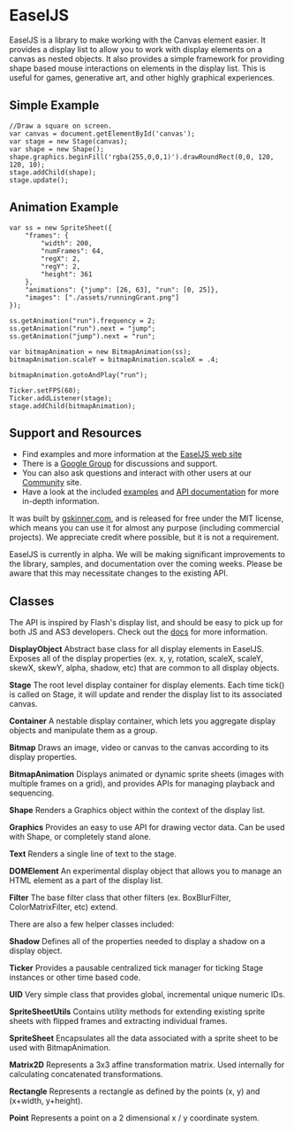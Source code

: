 # EaselJS

EaselJS is a library to make working with the Canvas element easier. It provides a display list to allow you to work with display elements on a canvas as nested objects. It also provides a simple framework for providing shape based mouse interactions on elements in the display list. This is useful for games, generative art, and other highly graphical experiences.

## Simple Example

	//Draw a square on screen.
	var canvas = document.getElementById('canvas');
	var stage = new Stage(canvas);
	var shape = new Shape();
	shape.graphics.beginFill('rgba(255,0,0,1)').drawRoundRect(0,0, 120, 120, 10);
	stage.addChild(shape);
	stage.update();

## Animation Example
	var ss = new SpriteSheet({
		"frames": {
			"width": 200,
			"numFrames": 64,
			"regX": 2,
			"regY": 2,
			"height": 361
		},
		"animations": {"jump": [26, 63], "run": [0, 25]},
		"images": ["./assets/runningGrant.png"]
	});
	
	ss.getAnimation("run").frequency = 2;
	ss.getAnimation("run").next = "jump";
	ss.getAnimation("jump").next = "run";
	
	var bitmapAnimation = new BitmapAnimation(ss);
	bitmapAnimation.scaleY = bitmapAnimation.scaleX = .4;
	
	bitmapAnimation.gotoAndPlay("run");
	
	Ticker.setFPS(60);
	Ticker.addListener(stage);
	stage.addChild(bitmapAnimation);

## Support and Resources
* Find examples and more information at the [EaselJS web site](http://easeljs.com/)
* There is a [Google Group](http://groups.google.com/group/easeljs) for discussions and support.
* You can also ask questions and interact with other users at our [Community](http://community.createjs.com) site.
* Have a look at the included [examples](https://github.com/CreateJS/EaselJS/tree/master/examples) and [API documentation](http://createjs.com/Docs/EaselJS/) for more in-depth information.

It was built by [gskinner.com](http://www.gskinner.com), and is released for free under the MIT license, which means you can use it for almost any purpose (including commercial projects). We appreciate credit where possible, but it is not a requirement.

EaselJS is currently in alpha. We will be making significant improvements to the library, samples, and documentation over the coming weeks. Please be aware that this may necessitate changes to the existing API.

## Classes

The API is inspired by Flash's display list, and should be easy to pick up for both JS and AS3 developers. Check out the [docs](http://createjs.com/Docs/EaselJS/) for more information.

**DisplayObject**
Abstract base class for all display elements in EaselJS. Exposes all of the display properties (ex. x, y, rotation, scaleX, scaleY, skewX, skewY, alpha, shadow, etc) that are common to all display objects.

**Stage**
The root level display container for display elements. Each time tick() is called on Stage, it will update and render the display list to its associated canvas.

**Container**
A nestable display container, which lets you aggregate display objects and manipulate them as a group.

**Bitmap**
Draws an image, video or canvas to the canvas according to its display properties.

**BitmapAnimation**
Displays animated or dynamic sprite sheets (images with multiple frames on a grid), and provides APIs for managing playback and sequencing.

**Shape**
Renders a Graphics object within the context of the display list.

**Graphics**
Provides an easy to use API for drawing vector data. Can be used with Shape, or completely stand alone.

**Text**
Renders a single line of text to the stage.

**DOMElement**
An experimental display object that allows you to manage an HTML element as a part of the display list.

**Filter**
The base filter class that other filters (ex. BoxBlurFilter, ColorMatrixFilter, etc) extend.


There are also a few helper classes included:

**Shadow**
Defines all of the properties needed to display a shadow on a display object.

**Ticker**
Provides a pausable centralized tick manager for ticking Stage instances or other time based code.

**UID**
Very simple class that provides global, incremental unique numeric IDs.

**SpriteSheetUtils**
Contains utility methods for extending existing sprite sheets with flipped frames and extracting individual frames.

**SpriteSheet**
Encapsulates all the data associated with a sprite sheet to be used with BitmapAnimation.

**Matrix2D**
Represents a 3x3 affine transformation matrix. Used internally for calculating concatenated transformations.

**Rectangle**
Represents a rectangle as defined by the points (x, y) and (x+width, y+height).

**Point**
Represents a point on a 2 dimensional x / y coordinate system.